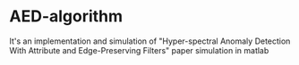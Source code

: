 # AED-algorithm
It's an implementation and simulation of "Hyper-spectral Anomaly Detection With Attribute and Edge-Preserving Filters" paper simulation in matlab
